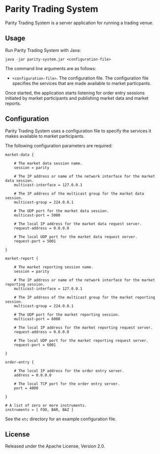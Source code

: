 Parity Trading System
=====================

Parity Trading System is a server application for running a trading venue.


Usage
-----

Run Parity Trading System with Java:

    java -jar parity-system.jar <configuration-file>

The command line arguments are as follows:

- `<configuration-file>`. The configuration file. The configuration file
  specifies the services that are made available to market particpants.

Once started, the application starts listening for order entry sessions
initiated by market participants and publishing market data and market
reports.


Configuration
-------------

Parity Trading System uses a configuration file to specify the services it
makes available to market participants.

The following configuration parameters are required:

    market-data {

        # The market data session name.
        session = parity

        # The IP address or name of the network interface for the market data session.
        multicast-interface = 127.0.0.1

        # The IP address of the multicast group for the market data session.
        multicast-group = 224.0.0.1

        # The UDP port for the market data session.
        multicast-port = 5000

        # The local IP address for the market data request server.
        request-address = 0.0.0.0

        # The local UDP port for the market data request server.
        request-port = 5001

    }

    market-report {

        # The market reporting session name.
        session = parity

        # The IP address or name of the network interface for the market reporting session.
        multicast-interface = 127.0.0.1

        # The IP address of the multicast group for the market reporting session.
        multicast-group = 224.0.0.1

        # The UDP port for the market reporting session.
        multicast-port = 6000

        # The local IP address for the market reporting request server.
        request-address = 0.0.0.0

        # The local UDP port for the market reporting request server.
        request-port = 6001

    }

    order-entry {

        # The local IP address for the order entry server.
        address = 0.0.0.0

        # The local TCP port for the order entry server.
        port = 4000

    }

    # A list of zero or more instruments.
    instruments = [ FOO, BAR, BAZ ]

See the `etc` directory for an example configuration file.


License
-------

Released under the Apache License, Version 2.0.
